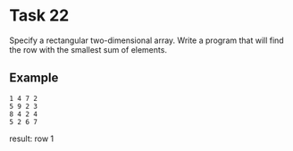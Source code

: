 # Task 22

Specify a rectangular two-dimensional array. Write a program that will find the
row with the smallest sum of elements.

## Example

```plain
1 4 7 2
5 9 2 3
8 4 2 4
5 2 6 7
```

result: row 1
